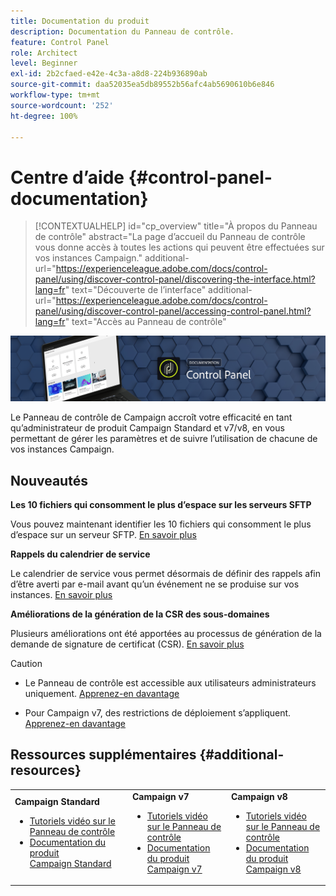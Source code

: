 ```yaml
---
title: Documentation du produit
description: Documentation du Panneau de contrôle.
feature: Control Panel
role: Architect
level: Beginner
exl-id: 2b2cfaed-e42e-4c3a-a8d8-224b936890ab
source-git-commit: daa52035ea5db89552b56afc4ab5690610b6e846
workflow-type: tm+mt
source-wordcount: '252'
ht-degree: 100%

---
```


# Centre dʼaide {#control-panel-documentation}

>[!CONTEXTUALHELP]
>id="cp_overview"
>title="À propos du Panneau de contrôle"
>abstract="La page d’accueil du Panneau de contrôle vous donne accès à toutes les actions qui peuvent être effectuées sur vos instances Campaign."
>additional-url="https://experienceleague.adobe.com/docs/control-panel/using/discover-control-panel/discovering-the-interface.html?lang=fr" text="Découverte de lʼinterface"
>additional-url="https://experienceleague.adobe.com/docs/control-panel/using/discover-control-panel/accessing-control-panel.html?lang=fr" text="Accès au Panneau de contrôle"

![](assets/do-not-localize/banner.png)

Le Panneau de contrôle de Campaign accroît votre efficacité en tant quʼadministrateur de produit Campaign Standard et v7/v8, en vous permettant de gérer les paramètres et de suivre lʼutilisation de chacune de vos instances Campaign.

## Nouveautés

**Les 10 fichiers qui consomment le plus d’espace sur les serveurs SFTP**

Vous pouvez maintenant identifier les 10 fichiers qui consomment le plus d’espace sur un serveur SFTP. [En savoir plus](sftp/using/sftp-storage-management.md)


**Rappels du calendrier de service**

Le calendrier de service vous permet désormais de définir des rappels afin d’être averti par e-mail avant qu’un événement ne se produise sur vos instances. [En savoir plus](service-events/service-events.md)

**Améliorations de la génération de la CSR des sous-domaines**

Plusieurs améliorations ont été apportées au processus de génération de la demande de signature de certificat (CSR). [En savoir plus](subdomains-certificates/using/renewing-subdomain-certificate.md)


>[!CAUTION]
>
>* Le Panneau de contrôle est accessible aux utilisateurs administrateurs uniquement. [Apprenez-en davantage](https://experienceleague.adobe.com/docs/control-panel/using/discover-control-panel/managing-permissions.html?lang=fr#discover-control-panel)
>
>* Pour Campaign v7, des restrictions de déploiement s’appliquent. [Apprenez-en davantage](faq.md#v7-restrictions)


## Ressources supplémentaires {#additional-resources}

<table>
    <tr>
        <td><b>Campaign Standard</b><br/>
        <ul>
            <li><a href="https://experienceleague.adobe.com/docs/campaign-standard-learn/control-panel/control-panel-overview.html?lang=fr">Tutoriels vidéo sur le Panneau de contrôle</a></li>
            <li><a href="https://experienceleague.adobe.com/docs/campaign-standard/using/campaign-standard-home.html?lang=fr">Documentation du produit Campaign Standard</a></li>
        </ul>
        </td>
        <td><b>Campaign v7</b><br/>
        <ul>
            <li><a href="https://experienceleague.adobe.com/docs/campaign-classic-learn/control-panel/control-panel-overview.html?lang=fr">Tutoriels vidéo sur le Panneau de contrôle</a></li>
            <li><a href="https://experienceleague.adobe.com/docs/campaign-classic/using/campaign-classic-home.html?lang=fr">Documentation du produit Campaign v7</a></li>
        </ul>
        </td>
        <td><b>Campaign v8</b><br/>
        <ul>
            <li><a href="https://experienceleague.adobe.com/docs/campaign-learn/control-panel/control-panel-overview.html?lang=fr">Tutoriels vidéo sur le Panneau de contrôle</a></li>
            <li><a href="https://experienceleague.adobe.com/docs/campaign/campaign-v8/campaign-home.html?lang=fr">Documentation du produit Campaign v8</a></li>
        </ul>
        </td>
    </tr>
</table>
